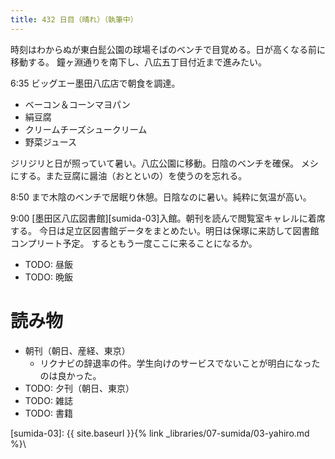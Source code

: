 ```yaml
---
title: 432 日目（晴れ）（執筆中）
---
```


時刻はわからぬが東白髭公園の球場そばのベンチで目覚める。日が高くなる前に移動する。
鐘ヶ淵通りを南下し、八広五丁目付近まで進みたい。

6:35 ビッグエー墨田八広店で朝食を調達。
* ベーコン＆コーンマヨパン
* 絹豆腐
* クリームチーズシュークリーム
* 野菜ジュース

ジリジリと日が照っていて暑い。八広公園に移動。日陰のベンチを確保。
メシにする。また豆腐に醤油（おとといの）を使うのを忘れる。

8:50 まで木陰のベンチで居眠り休憩。日陰なのに暑い。純粋に気温が高い。

9:00 [墨田区八広図書館][sumida-03]入館。朝刊を読んで閲覧室キャレルに着席する。
今日は足立区図書館データをまとめたい。明日は保塚に来訪して図書館コンプリート予定。
するともう一度ここに来ることになるか。

* TODO: 昼飯
* TODO: 晩飯

# 読み物

* 朝刊（朝日、産経、東京）
  * リクナビの辞退率の件。学生向けのサービスでないことが明白になったのは良かった。
* TODO: 夕刊（朝日、東京）
* TODO: 雑誌
* TODO: 書籍

[sumida-03]: {{ site.baseurl }}{% link _libraries/07-sumida/03-yahiro.md %}\
